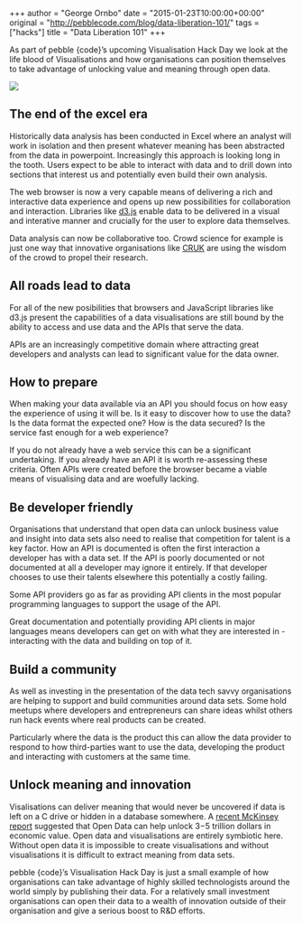 +++
author = "George Ornbo"
date = "2015-01-23T10:00:00+00:00"
original = "http://pebblecode.com/blog/data-liberation-101/"
tags = ["hacks"]
title = "Data Liberation 101"
+++

As part of pebble {code}’s upcoming Visualisation Hack Day we look at the life
blood of Visualisations and how organisations can position themselves to take
advantage of unlocking value and meaning through open data.

![](https://31.media.tumblr.com/0f02de3de2e1172d1ef56dd039e34040/tumblr_inline_nihhiiN8BU1qz7kgs.png)

## The end of the excel era

Historically data analysis has been conducted in Excel where an analyst will
work in isolation and then present whatever meaning has been abstracted from the
data in powerpoint. Increasingly this approach is looking long in the tooth.
Users expect to be able to interact with data and to drill down into sections
that interest us and potentially even build their own analysis.

The web browser is now a very capable means of delivering a rich and interactive
data experience and opens up new possibilities for collaboration and
interaction. Libraries like [d3.js](http://d3js.org/) enable data to be
delivered in a visual and interative manner and crucially for the user to
explore data themselves.

Data analysis can now be collaborative too. Crowd science for example is just
one way that innovative organisations like
[CRUK](http://www.cancerresearchuk.org/) are using the wisdom of the crowd to
propel their research.

## All roads lead to data

For all of the new posibilities that browsers and JavaScript libraries like
d3.js present the capabilities of a data visualisations are still bound by the
ability to access and use data and the APIs that serve the data.

APIs are an increasingly competitive domain where attracting great developers
and analysts can lead to significant value for the data owner.

## How to prepare

When making your data available via an API you should focus on how easy the
experience of using it will be. Is it easy to discover how to use the data? Is
the data format the expected one? How is the data secured? Is the service fast
enough for a web experience?

If you do not already have a web service this can be a significant undertaking.
If you already have an API it is worth re-assessing these criteria. Often APIs
were created before the browser became a viable means of visualising data and
are woefully lacking.

## Be developer friendly

Organisations that understand that open data can unlock business value and
insight into data sets also need to realise that competition for talent is a key
factor. How an API is documented is often the first interaction a developer has
with a data set. If the API is poorly documented or not documented at all a
developer may ignore it entirely. If that developer chooses to use their talents
elsewhere this potentially a costly failing.

Some API providers go as far as providing API clients in the most popular
programming languages to support the usage of the API.

Great documentation and potentially providing API clients in major languages
means developers can get on with what they are interested in - interacting with
the data and building on top of it.

## Build a community

As well as investing in the presentation of the data tech savvy organisations
are helping to support and build communities around data sets. Some hold meetups
where developers and entrepreneurs can share ideas whilst others run hack events
where real products can be created.

Particularly where the data is the product this can allow the data provider to
respond to how third-parties want to use the data, developing the product and
interacting with customers at the same time.

## Unlock meaning and innovation

Visalisations can deliver meaning that would never be uncovered if data is left
on a C drive or hidden in a database somewhere. A
[recent McKinsey report](http://www.mckinsey.com/insights/business_technology/open_data_unlocking_innovation_and_performance_with_liquid_information)
suggested that Open Data can help unlock $3-$5 trillion dollars in economic
value. Open data and visualisations are entirely symbiotic here. Without open
data it is impossible to create visualisations and without visualisations it is
difficult to extract meaning from data sets.

pebble {code}’s Visualisation Hack Day is just a small example of how
organisations can take advantage of highly skilled technologists around the
world simply by publishing their data. For a relatively small investment
organisations can open their data to a wealth of innovation outside of their
organisation and give a serious boost to R&D efforts.
